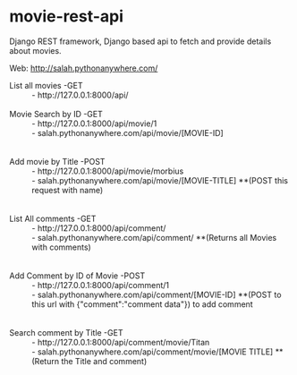 # movie-rest-api
Django REST framework, Django based api to fetch and provide details about movies.

Web: http://salah.pythonanywhere.com/
<dl>
  <dt>List all movies -GET</dt>
  <dd>- http://127.0.0.1:8000/api/</dd><br>
  <dt>Movie Search by ID -GET</dt>
  <dd>- http://127.0.0.1:8000/api/movie/1</dd>
  <dd>- salah.pythonanywhere.com/api/movie/[MOVIE-ID]</dd><br>
  <br>
  <dt>Add movie by Title -POST </dt>
  <dd>- http://127.0.0.1:8000/api/movie/morbius</dd>
  <dd>- salah.pythonanywhere.com/api/movie/[MOVIE-TITLE] **(POST this request with name)</dd><br>
  <br>
  <dt>List All comments -GET </dt>
  <dd>- http://127.0.0.1:8000/api/comment/</dd>
  <dd>- salah.pythonanywhere.com/api/comment/ **(Returns all Movies with comments)</dd><br>
  <br>
  <dt>Add Comment by ID of Movie -POST </dt>
  <dd>- http://127.0.0.1:8000/api/comment/1</dd>
  <dd>- salah.pythonanywhere.com/api/comment/[MOVIE-ID] **(POST to this url with {"comment":"comment data"}) to add comment</dd><br>
  <br>
  <dt>Search comment by Title  -GET </dt>
  <dd>- http://127.0.0.1:8000/api/comment/movie/Titan</dd>
  <dd>- salah.pythonanywhere.com/api/comment/movie/[MOVIE TITLE] **(Return the Title and comment)</dd><br>
  <br>
</dl>
